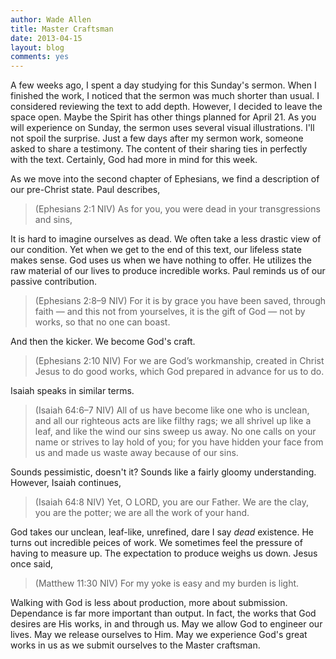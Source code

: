 ```yaml
---
author: Wade Allen
title: Master Craftsman
date: 2013-04-15
layout: blog
comments: yes
---
```


A few weeks ago, I spent a day studying for this Sunday's sermon. When I finished the work, I noticed that the sermon was much shorter than usual. I considered reviewing the text to add depth. However, I decided to leave the space open. Maybe the Spirit has other things planned for April 21. As you will experience on Sunday, the sermon uses several visual illustrations. I'll not spoil the surprise. Just a few days after my sermon work, someone asked to share a testimony. The content of their sharing ties in perfectly with the text. Certainly, God had more in mind for this week.

As we move into the second chapter of Ephesians, we find a description of our pre-Christ state. Paul describes,

>(Ephesians 2:1 NIV) As for you, you were dead in your transgressions and sins, 

It is hard to imagine ourselves as dead. We often take a less drastic view of our condition. Yet when we get to the end of this text, our lifeless state makes sense. God uses us when we have nothing to offer. He utilizes the raw material of our lives to produce incredible works. Paul reminds us of our passive contribution.

>(Ephesians 2:8–9 NIV) For it is by grace you have been saved, through faith — and this not from yourselves, it is the gift of God — not by works, so that no one can boast.

And then the kicker. We become God's craft.

>(Ephesians 2:10 NIV) For we are God’s workmanship, created in Christ Jesus to do good works, which God prepared in advance for us to do. 

Isaiah speaks in similar terms. 

>(Isaiah 64:6–7 NIV) All of us have become like one who is unclean, and all our righteous acts are like filthy rags; we all shrivel up like a leaf, and like the wind our sins sweep us away. No one calls on your name or strives to lay hold of you; for you have hidden your face from us and made us waste away because of our sins.

Sounds pessimistic, doesn't it? Sounds like a fairly gloomy understanding. However, Isaiah continues,

>(Isaiah 64:8 NIV) Yet, O LORD, you are our Father. We are the clay, you are the potter; we are all the work of your hand.

God takes our unclean, leaf-like, unrefined, dare I say *dead* existence. He turns out incredible peices of work. We sometimes feel the pressure of having to measure up. The expectation to produce weighs us down. Jesus once said,

>(Matthew 11:30 NIV) For my yoke is easy and my burden is light.

Walking with God is less about production, more about submission. Dependance is far more important than output. In fact, the works that God desires are His works, in and through us. May we allow God to engineer our lives. May we release ourselves to Him. May we experience God's great works in us as we submit ourselves to the Master craftsman.